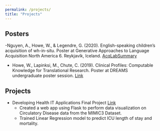 ```yaml
---
permalink: /projects/
title: "Projects"
--- 
```

 
## Posters
 -Nguyen, A., Howe, W., & Legendre, G. (2020). English-speaking children’s acquisition of wh-in-situ.
 Poster at Generative Approaches to Language Acquisition North America 6. Reykjavík, Iceland. [AcqLab](https://sites.krieger.jhu.edu/acqlab/)[Summary](/assets/summer_research.pdf)
 - Howe, W., Lapinksi, M., Chute, C. (2019). Clinical Profiles: Computable Knowledge for Translational Research.
 Poster at DREAMS undergraduate poster session. [Link](/assets/Clinical%20Profiles%20Poster.pdf)

## Projects
 - Developing Health IT Applications Final Project [Link](http://yxycindy.pythonanywhere.com)
      - Created a web app using Flask to perform data visualization on Circulatory Disease data from the MIMIC3 Dataset.
      - Trained Linear Regression model to predict ICU length of stay and mortality.

